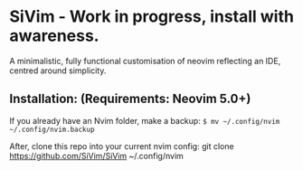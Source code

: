 # SiVim - Work in progress, install with awareness.
A minimalistic, fully functional customisation of neovim reflecting an IDE, centred around simplicity.

## Installation: (Requirements: Neovim 5.0+)
If you already have an Nvim folder, make a backup:
`$ mv ~/.config/nvim ~/.config/nvim.backup`

After, clone this repo into your current nvim config:
git clone https://github.com/SiVim/SiVim ~/.config/nvim
